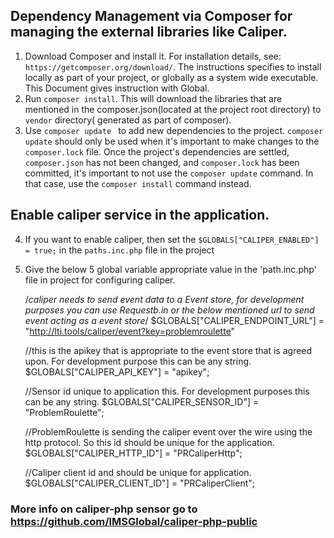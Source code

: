 ## Dependency Management via Composer for managing the external libraries like Caliper.

1. Download Composer and install it. For installation details, see: `https://getcomposer.org/download/`. 
   The instructions specifies to install locally as part of your project, or globally as a system wide executable. 
   This Document gives instruction with Global.
2. Run `composer install`. This will download the libraries that are mentioned in the composer.json(located at
   the project root directory) to  `vendor` directory( generated as part of composer).
3. Use `composer update ` to add new dependencies to the project. `composer update` should only be used when it's important to make changes to the `composer.lock` file. 
   Once the project's dependencies are settled, `composer.json` has not been changed, and `composer.lock` has been committed, it's important to not use the `composer update` command. 
   In that case, use the `composer install` command instead.

##  Enable caliper service in the application.

4.  If you want to enable caliper, then set the 
   `$GLOBALS["CALIPER_ENABLED"] = true;` in the `paths.inc.php` file in the project

5. Give the below 5 global variable appropriate value in the 'path.inc.php' file in project for configuring caliper.


     /*caliper needs to send event data to a Event store, for development purposes you can use Requestb.in or 
     the below mentioned url to send event acting as a event store*/
     $GLOBALS["CALIPER_ENDPOINT_URL"]  = "http://lti.tools/caliper/event?key=problemroulette"

     //this is the apikey that is appropriate to the event store that is agreed upon. For development purpose this can be any string. 
     $GLOBALS["CALIPER_API_KEY"]       = "apikey";
        
     //Sensor id unique to application this. For development purposes this can be any string.
     $GLOBALS["CALIPER_SENSOR_ID"]     = "ProblemRoulette";
     
     //ProblemRoulette is sending the caliper event over the wire using the http protocol. So this id should be unique for the application.
     $GLOBALS["CALIPER_HTTP_ID"] = "PRCaliperHttp";
     
     //Caliper client id and should be unique for application. 
     $GLOBALS["CALIPER_CLIENT_ID"] = "PRCaliperClient";
  
### More info on caliper-php sensor go to https://github.com/IMSGlobal/caliper-php-public   

